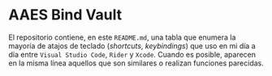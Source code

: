 # AAES Bind Vault

El repositorio contiene, en este `README.md`, una tabla que enumera la mayoría de atajos de teclado (_shortcuts_, _keybindings_) que uso en mi día a día entre `Visual Studio Code`, `Rider` y `Xcode`. Cuando es posible, aparecen en la misma línea aquellos que son similares o realizan funciones parecidas.
